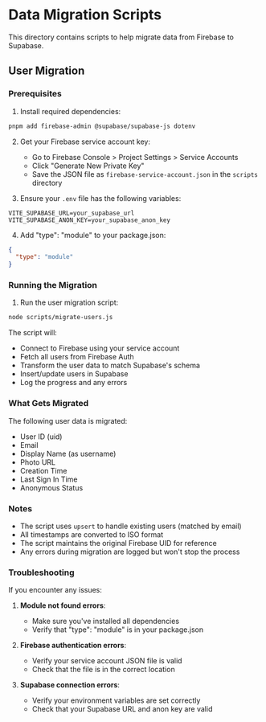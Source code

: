 # Data Migration Scripts

This directory contains scripts to help migrate data from Firebase to Supabase.

## User Migration

### Prerequisites

1. Install required dependencies:
```bash
pnpm add firebase-admin @supabase/supabase-js dotenv
```

2. Get your Firebase service account key:
   - Go to Firebase Console > Project Settings > Service Accounts
   - Click "Generate New Private Key"
   - Save the JSON file as `firebase-service-account.json` in the `scripts` directory

3. Ensure your `.env` file has the following variables:
```
VITE_SUPABASE_URL=your_supabase_url
VITE_SUPABASE_ANON_KEY=your_supabase_anon_key
```

4. Add "type": "module" to your package.json:
```json
{
  "type": "module"
}
```

### Running the Migration

1. Run the user migration script:
```bash
node scripts/migrate-users.js
```

The script will:
- Connect to Firebase using your service account
- Fetch all users from Firebase Auth
- Transform the user data to match Supabase's schema
- Insert/update users in Supabase
- Log the progress and any errors

### What Gets Migrated

The following user data is migrated:
- User ID (uid)
- Email
- Display Name (as username)
- Photo URL
- Creation Time
- Last Sign In Time
- Anonymous Status

### Notes

- The script uses `upsert` to handle existing users (matched by email)
- All timestamps are converted to ISO format
- The script maintains the original Firebase UID for reference
- Any errors during migration are logged but won't stop the process

### Troubleshooting

If you encounter any issues:

1. **Module not found errors**:
   - Make sure you've installed all dependencies
   - Verify that "type": "module" is in your package.json

2. **Firebase authentication errors**:
   - Verify your service account JSON file is valid
   - Check that the file is in the correct location

3. **Supabase connection errors**:
   - Verify your environment variables are set correctly
   - Check that your Supabase URL and anon key are valid 